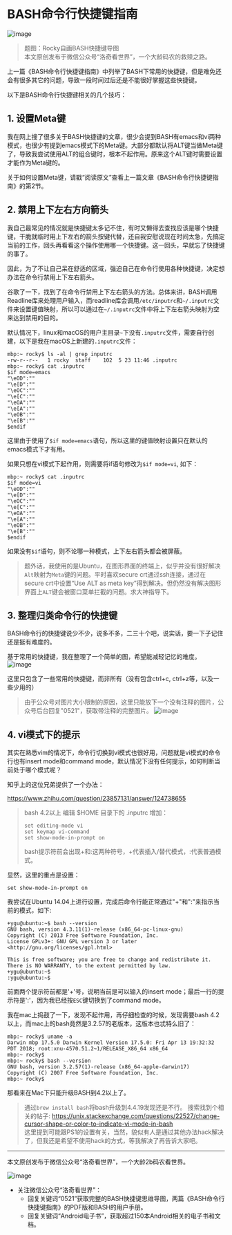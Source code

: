 # BASH命令行快捷键指南

![image](https://github.com/guyongqiangx/blog/blob/dev/shell/images/bash_short_key-short.png?raw=true)

> 题图：Rocky自画BASH快捷键导图 </br>
> 本文原创发布于微信公众号“洛奇看世界”，一个大龄码农的救赎之路。

上一篇《BASH命令行快捷键指南》中列举了BASH下常用的快捷键，但是难免还会有很多其它的问题，导致一段时间过后还是不能很好掌握这些快捷键。

以下是BASH命令行快捷键相关的几个技巧：

## 1. 设置Meta键

我在网上搜了很多关于BASH快捷键的文章，很少会提到BASH有emacs和vi两种模式，也很少有提到emacs模式下的Meta键。大部分都默认将ALT键当做Meta键了，导致我尝试使用ALT的组合键时，根本不起作用。原来这个ALT键时需要设置才能作为Meta键的。
   
关于如何设置Meta键，请戳“阅读原文”查看上一篇文章《BASH命令行快捷键指南》的第2节。
   
## 2. 禁用上下左右方向箭头

我自己最常见的情况就是快捷键太多记不住，有时又懒得去查找应该是哪个快捷键，干脆就临时用上下左右的箭头按键代替，还自我安慰说现在时间太急，先搞定当前的工作，回头再看看这个操作使用哪一个快捷键。这一回头，早就忘了快捷键的事了。

因此，为了不让自己呆在舒适的区域，强迫自己在命令行使用各种快捷键，决定想办法在命令行禁用上下左右箭头。

谷歌了一下，找到了在命令行禁用上下左右箭头的方法。总体来讲，BASH调用Readline库来处理用户输入，而readline库会调用`/etc/inputrc`和`~/.inputrc`文件来设置键值映射，所以可以通过在`~/.inputrc`文件中将上下左右箭头映射为空来达到禁用的目的。

默认情况下，linux和macOS的用户主目录`~`下没有`.inputrc`文件，需要自行创建，以下是我在macOS上新建的`.inputrc`文件：

```
mbp:~ rocky$ ls -al | grep inputrc
-rw-r--r--   1 rocky  staff    102  5 23 11:46 .inputrc
mbp:~ rocky$ cat .inputrc
$if mode=emacs
"\eOD":""
"\e[D":""
"\eOC":""
"\e[C":""
"\eOA":""
"\e[A":""
"\eOB":""
"\e[B":""
$endif
```

这里由于使用了`$if mode=emacs`语句，所以这里的键值映射设置只在默认的emacs模式下才有用。

如果只想在vi模式下起作用，则需要将if语句修改为`$if mode=vi`, 如下：
```
mbp:~ rocky$ cat .inputrc
$if mode=vi
"\eOD":""
"\e[D":""
"\eOC":""
"\e[C":""
"\eOA":""
"\e[A":""
"\eOB":""
"\e[B":""
$endif
```

如果没有`$if`语句，则不论哪一种模式，上下左右箭头都会被屏蔽。

> 题外话，我使用的是Ubuntu，在图形界面的终端上，似乎并没有很好解决`Alt`映射为`Meta`键的问题。平时喜欢secure crt通过ssh连接，通过在secure crt中设置“Use ALT as meta key”得到解决。但仍然没有解决图形界面上`ALT`键会被窗口菜单拦截的问题。求大神指导下。
  

## 3. 整理归类命令行的快捷键

BASH命令行的快捷键说少不少，说多不多，二三十个吧，说实话，要一下子记住还是挺有难度的。

基于常用的快捷键，我在整理了一个简单的图，希望能减轻记忆的难度。
![image](https://github.com/guyongqiangx/blog/blob/dev/shell/images/bash_short_key-short.png?raw=true)

这里只包含了一些常用的快捷键，而非所有（没有包含ctrl+c, ctrl+z等，以及一些少用的）

> 由于公众号对图片大小限制的原因，这里只能放下一个没有注释的图片，公众号后台回复"0521"，获取带注释的完整图片。
> ![image](https://github.com/guyongqiangx/blog/blob/dev/shell/images/bash_short_key-color-1024x345.png?raw=true)

## 4. vi模式下的提示

其实在熟悉vim的情况下，命令行切换到vi模式也很好用，问题就是vi模式的命令行也有insert mode和command mode，默认情况下没有任何提示，如何判断当前处于哪个模式呢？

知乎上的这位兄弟提供了一个办法：

https://www.zhihu.com/question/23857131/answer/124738655

> bash 4.2以上
> 编辑 $HOME 目录下的 .inputrc
> 增加：
> ```
> set editing-mode vi
> set keymap vi-command
> set show-mode-in-prompt on
> ```
> bash提示符前会出现+和:这两种符号，+代表插入/替代模式，:代表普通模式。

显然，这里的重点是设置：
```
set show-mode-in-prompt on
```

我尝试在Ubuntu 14.04上进行设置，完成后命令行能正常通过"+"和":"来指示当前的模式，如下:
```
+ygu@ubuntu:~$ bash --version
GNU bash, version 4.3.11(1)-release (x86_64-pc-linux-gnu)
Copyright (C) 2013 Free Software Foundation, Inc.
License GPLv3+: GNU GPL version 3 or later <http://gnu.org/licenses/gpl.html>

This is free software; you are free to change and redistribute it.
There is NO WARRANTY, to the extent permitted by law.
+ygu@ubuntu:~$
:ygu@ubuntu:~$
```

前面两个提示符前都是'+'号，说明当前是可以输入的insert mode；最后一行的提示符是':'，因为我已经按`ESC`键切换到了command mode。

我在mac上捣鼓了一下，发现不起作用，再仔细检查的时候，发现需要bash 4.2以上，而mac上的bash竟然是3.2.57的老版本，这版本也忒特么旧了：
```
mbp:~ rocky$ uname -a
Darwin mbp 17.5.0 Darwin Kernel Version 17.5.0: Fri Apr 13 19:32:32 PDT 2018; root:xnu-4570.51.2~1/RELEASE_X86_64 x86_64
mbp:~ rocky$ 
mbp:~ rocky$ bash --version
GNU bash, version 3.2.57(1)-release (x86_64-apple-darwin17)
Copyright (C) 2007 Free Software Foundation, Inc.
mbp:~ rocky$ 
```
那看来在Mac下只能升级BASH到4.2以上了。

> 通过`brew install bash`将bash升级到4.4.19发现还是不行。
> 搜索找到个相关的帖子:
> https://unix.stackexchange.com/questions/22527/change-cursor-shape-or-color-to-indicate-vi-mode-in-bash
> </br>这里提到可能跟PS1的设置有关，当然，貌似有人是通过其他办法hack解决了，但我还是希望不使用hack的方式，等我解决了再告诉大家吧。

------

本文原创发布于微信公众号“洛奇看世界”，一个大龄2b码农看世界。

  ![image](https://github.com/guyongqiangx/blog/blob/dev/shell/images/qrcode-public-account.jpg?raw=true)

- 关注微信公众号“洛奇看世界”：
  - 回复关键词“0521”获取完整的BASH快捷键思维导图，两篇《BASH命令行快捷键指南》的PDF版和BASH的用户手册。
  - 回复关键词“Android电子书”，获取超过150本Android相关的电子书和文档。